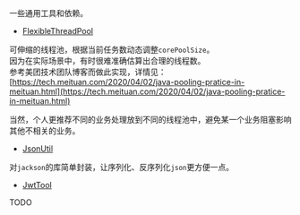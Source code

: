 
一些通用工具和依赖。

- [FlexibleThreadPool](https://github.com/bytesfly/springboot-demo/blob/master/springboot-common/src/main/java/com/bytesfly/common/FlexibleThreadPool.java)

可伸缩的线程池，根据当前任务数动态调整`corePoolSize`。  
因为在实际场景中，有时很难准确估算出合理的线程数。  
参考美团技术团队博客而做此实现，详情见： [https://tech.meituan.com/2020/04/02/java-pooling-pratice-in-meituan.html](https://tech.meituan.com/2020/04/02/java-pooling-pratice-in-meituan.html)  

当然，个人更推荐不同的业务处理放到不同的线程池中，避免某一个业务阻塞影响其他不相关的业务。

- [JsonUtil](https://github.com/bytesfly/springboot-demo/blob/master/springboot-common/src/main/java/com/bytesfly/common/JsonUtil.java)

对`jackson`的库简单封装，让序列化、反序列化`json`更方便一点。

- [JwtTool]()

TODO

